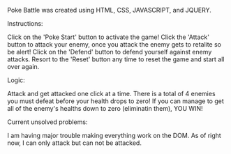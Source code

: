 

Poke Battle was created using HTML, CSS, JAVASCRIPT, and JQUERY.

Instructions: 

Click on the 'Poke Start' button to activate the game!
Click the 'Attack' button to attack your enemy, once you attack the enemy gets to retalite so be alert!
Click on the 'Defend' button to defend yourself against enemy attacks.
Resort to the 'Reset' button any time to reset the game and start all over again. 

Logic: 

Attack and get attacked one click at a time. There is a total of 4 enemies you must defeat before your health drops to zero! If you can manage to get all of the enemy's healths down to zero (eliminatin them), YOU WIN!

Current unsolved problems:

I am having major trouble making everything work on the DOM. As of right now, I can only attack but can not be attacked. 
